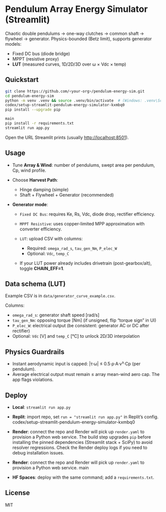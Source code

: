 # Pendulum Array Energy Simulator (Streamlit)

Chaotic double pendulums → one-way clutches → common shaft → flywheel → generator.
Physics-bounded (Betz limit), supports generator models:
- Fixed DC bus (diode bridge)
- MPPT (resistive proxy)
- **LUT** (measured curves, 1D/2D/3D over ω × Vdc × temp)

## Quickstart

```bash
git clone https://github.com/<your-org>/pendulum-energy-sim.git
cd pendulum-energy-sim
python -m venv .venv && source .venv/bin/activate  # (Windows: .venv\Scripts\activate)
codex/setup-streamlit-pendulum-energy-simulator-kxmbq0
pip install --upgrade pip

main
pip install -r requirements.txt
streamlit run app.py
```

Open the URL Streamlit prints (usually [http://localhost:8501](http://localhost:8501)).

## Usage

* Tune **Array & Wind**: number of pendulums, swept area per pendulum, Cp, wind profile.
* Choose **Harvest Path**:

  * Hinge damping (simple)
  * Shaft + Flywheel + Generator (recommended)
* **Generator mode**:

  * `Fixed DC Bus`: requires Ke, Rs, Vdc, diode drop, rectifier efficiency.
  * `MPPT Resistive`: uses copper-limited MPP approximation with converter efficiency.
  * `LUT`: upload CSV with columns:

    * Required: `omega_rad_s`, `tau_gen_Nm`, `P_elec_W`
    * Optional: `Vdc`, `temp_C`
  * If your LUT power already includes drivetrain (post-gearbox/alt), toggle **CHAIN_EFF=1**.

## Data schema (LUT)

Example CSV is in `data/generator_curve_example.csv`.

Columns:

* `omega_rad_s`: generator shaft speed [rad/s]
* `tau_gen_Nm`: opposing torque [Nm] (if unsigned, flip “torque sign” in UI)
* `P_elec_W`: electrical output (be consistent: generator AC or DC after rectifier)
* Optional: `Vdc` [V] and `temp_C` [°C] to unlock 2D/3D interpolation

## Physics Guardrails

* Instant aerodynamic input is capped: |τ·ω| ≤ 0.5·ρ·A·v³·Cp (per pendulum).
* Average electrical output must remain ≤ array mean-wind aero cap. The app flags violations.

## Deploy

* **Local**: `streamlit run app.py`
* **Replit**: import repo, set `run = "streamlit run app.py"` in Replit’s config.
 codex/setup-streamlit-pendulum-energy-simulator-kxmbq0
* **Render**: connect the repo and Render will pick up `render.yaml` to provision a Python web service. The build step upgrades `pip` before installing the pinned dependencies (Streamlit stack + SciPy) to avoid resolver regressions. Check the Render deploy logs if you need to debug installation issues.

* **Render**: connect the repo and Render will pick up `render.yaml` to provision a Python web service.
  main
* **HF Spaces**: deploy with the same command; add a `requirements.txt`.

## License

MIT
